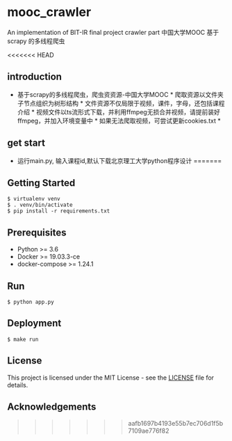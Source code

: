 # mooc_crawler
An implementation of BIT-IR final project crawler part
中国大学MOOC 基于scrapy 的多线程爬虫

<<<<<<< HEAD
## introduction
   * 基于scrapy的多线程爬虫，爬虫资资源-中国大学MOOC
    * 爬取资源以文件夹子节点组织为树形结构
    * 文件资源不仅局限于视频，课件，字母，还包括课程介绍
    * 视频文件以ts流形式下载，并利用ffmpeg无损合并视频，请提前装好ffmpeg，并加入环境变量中
    * 如果无法爬取视频，可尝试更新cookies.txt
    * 
## get start
   * 运行main.py, 输入课程id,默认下载北京理工大学python程序设计
=======
## Getting Started
```shell script
$ virtualenv venv
$ . venv/bin/activate
$ pip install -r requirements.txt
```

## Prerequisites
- Python >= 3.6
- Docker >= 19.03.3-ce
- docker-compose >= 1.24.1

## Run

```shell script
$ python app.py
```

## Deployment

```shell
$ make run
```

## License
This project is licensed under the MIT License - see the [LICENSE](./LICENSE) file for details.

## Acknowledgements
>>>>>>> aafb1697b4193e55b7ec706d1f5b7109ae776f82
